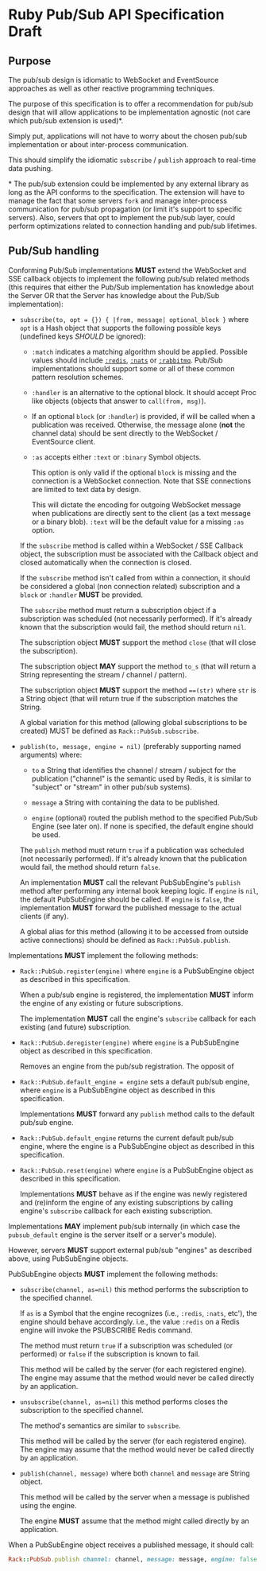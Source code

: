 # Ruby Pub/Sub API Specification Draft

## Purpose

The pub/sub design is idiomatic to WebSocket and EventSource approaches as well as other reactive programming techniques.

The purpose of this specification is to offer a recommendation for pub/sub design that will allow applications to be implementation agnostic (not care which pub/sub extension is used)\*.

Simply put, applications will not have to worry about the chosen pub/sub implementation or about inter-process communication.

This should simplify the idiomatic `subscribe` / `publish` approach to real-time data pushing.

\* The pub/sub extension could be implemented by any external library as long as the API conforms to the specification. The extension will have to manage the fact that some servers `fork` and manage inter-process communication for pub/sub propagation (or limit it's support to specific servers). Also, servers that opt to implement the pub/sub layer, could perform optimizations related to connection handling and pub/sub lifetimes.

## Pub/Sub handling

Conforming Pub/Sub implementations **MUST** extend the WebSocket and SSE callback objects to implement the following pub/sub related methods (this requires that either the Pub/Sub implementation has knowledge about the Server OR that the Server has knowledge about the Pub/Sub implementation):

* `subscribe(to, opt = {}) { |from, message| optional_block }` where `opt` is a Hash object that supports the following possible keys (undefined keys *SHOULD* be ignored):

    * `:match` indicates a matching algorithm should be applied. Possible values should include [`:redis`](https://github.com/antirez/redis/blob/398b2084af067ae4d669e0ce5a63d3bc89c639d3/src/util.c#L46-L167), [`:nats`](https://nats.io/documentation/faq/#wildcards) or [`:rabbitmq`](https://www.rabbitmq.com/tutorials/tutorial-five-ruby.html). Pub/Sub implementations should support some or all of these common pattern resolution schemes.
    
    * `:handler` is an alternative to the optional block. It should accept Proc like objects (objects that answer to `call(from, msg)`).

    * If an optional `block` (or `:handler`) is provided, if will be called when a publication was received. Otherwise, the message alone (**not** the channel data) should be sent directly to the WebSocket / EventSource client.

    * `:as` accepts either `:text` or `:binary` Symbol objects.

        This option is only valid if the optional `block` is missing and the connection is a WebSocket connection. Note that SSE connections are limited to text data by design.

        This will dictate the encoding for outgoing WebSocket message when publications are directly sent to the client (as a text message or a binary blob). `:text` will be the default value for a missing `:as` option.
    
    If the `subscribe` method is called within a WebSocket / SSE Callback object, the subscription must be associated with the Callback object and closed automatically when the connection is closed.

    If the `subscribe` method isn't called from within a connection, it should be considered a global (non connection related) subscription and a `block` or `:handler` **MUST** be provided. 
    
    The `subscribe` method must return a subscription object if a subscription was scheduled (not necessarily performed). If it's already known that the subscription would fail, the method should return `nil`.

    The subscription object **MUST** support the method `close` (that will close the subscription).

    The subscription object **MAY** support the method `to_s` (that will return a String representing the stream / channel / pattern).

    The subscription object **MUST** support the method `==(str)` where `str` is a String object (that will return true if the subscription matches the String.

    A global variation for this method (allowing global subscriptions to be created) MUST be defined as `Rack::PubSub.subscribe`.

* `publish(to, message, engine = nil)` (preferably supporting named arguments) where:

    * `to` a String that identifies the channel / stream / subject for the publication ("channel" is the semantic used by Redis, it is similar to "subject" or "stream" in other pub/sub systems).

    * `message` a String with containing the data to be published.

    * `engine` (optional) routed the publish method to the specified Pub/Sub Engine (see later on). If none is specified, the default engine should be used.

    The `publish` method must return `true` if a publication was scheduled (not necessarily performed). If it's already known that the publication would fail, the method should return `false`.

    An implementation **MUST** call the relevant PubSubEngine's `publish` method after performing any internal book keeping logic. If `engine` is `nil`, the default PubSubEngine should be called. If `engine` is `false`, the implementation **MUST** forward the published message to the actual clients (if any).

    A global alias for this method (allowing it to be accessed from outside active connections) should be defined as `Rack::PubSub.publish`.

Implementations **MUST** implement the following methods:

* `Rack::PubSub.register(engine)` where `engine` is a PubSubEngine object as described in this specification.

    When a pub/sub engine is registered, the implementation **MUST** inform the engine of any existing or future subscriptions.

    The implementation **MUST** call the engine's `subscribe` callback for each existing (and future) subscription.

* `Rack::PubSub.deregister(engine)` where `engine` is a PubSubEngine object as described in this specification.

    Removes an engine from the pub/sub registration. The opposit of 

* `Rack::PubSub.default_engine = engine` sets a default pub/sub engine, where `engine` is a PubSubEngine object as described in this specification.

    Implementations **MUST** forward any `publish` method calls to the default pub/sub engine.

* `Rack::PubSub.default_engine` returns the current default pub/sub engine, where the engine is a PubSubEngine object as described in this specification.

* `Rack::PubSub.reset(engine)` where `engine` is a PubSubEngine object as described in this specification.

    Implementations **MUST** behave as if the engine was newly registered and (re)inform the engine of any existing subscriptions by calling engine's `subscribe` callback for each existing subscription.

Implementations **MAY** implement pub/sub internally (in which case the `pubsub_default` engine is the server itself or a server's module).

However, servers **MUST** support external pub/sub "engines" as described above, using PubSubEngine objects.

PubSubEngine objects **MUST** implement the following methods:

* `subscribe(channel, as=nil)` this method performs the subscription to the specified channel.

    If `as` is a Symbol that the engine recognizes (i.e., `:redis`, `:nats`, etc'), the engine should behave accordingly. i.e., the value `:redis` on a Redis engine will invoke the PSUBSCRIBE Redis command.

    The method must return `true` if a subscription was scheduled (or performed) or `false` if the subscription is known to fail.

    This method will be called by the server (for each registered engine). The engine may assume that the method would never be called directly by an application.

* `unsubscribe(channel, as=nil)` this method performs closes the subscription to the specified channel.

    The method's semantics are similar to `subscribe`.

    This method will be called by the server (for each registered engine). The engine may assume that the method would never be called directly by an application.

* `publish(channel, message)` where both `channel` and `message` are String object.

    This method will be called by the server when a message is published using the engine.

    The engine **MUST** assume that the method might called directly by an application.

When a PubSubEngine object receives a published message, it should call:

```ruby
Rack::PubSub.publish channel: channel, message: message, engine: false
```
